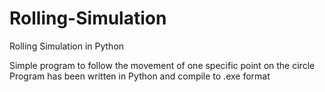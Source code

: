 # Rolling-Simulation
Rolling Simulation in Python

Simple program to follow the movement of one specific point on the circle
Program has been written in Python and compile to .exe format
